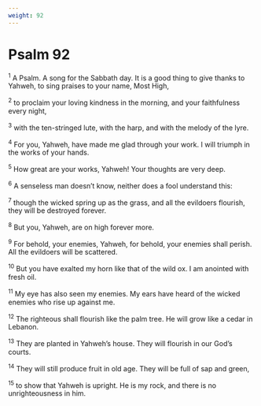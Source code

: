 ```yaml
---
weight: 92
---
```


# Psalm 92

<sup>1</sup> A Psalm. A song for the Sabbath day. It is a good thing to give thanks to Yahweh, to sing praises to your name, Most High, 

<sup>2</sup> to proclaim your loving kindness in the morning, and your faithfulness every night, 

<sup>3</sup> with the ten-stringed lute, with the harp, and with the melody of the lyre. 

<sup>4</sup> For you, Yahweh, have made me glad through your work. I will triumph in the works of your hands. 

<sup>5</sup> How great are your works, Yahweh! Your thoughts are very deep. 

<sup>6</sup> A senseless man doesn’t know, neither does a fool understand this: 

<sup>7</sup> though the wicked spring up as the grass, and all the evildoers flourish, they will be destroyed forever. 

<sup>8</sup> But you, Yahweh, are on high forever more. 

<sup>9</sup> For behold, your enemies, Yahweh, for behold, your enemies shall perish. All the evildoers will be scattered. 

<sup>10</sup> But you have exalted my horn like that of the wild ox. I am anointed with fresh oil. 

<sup>11</sup> My eye has also seen my enemies. My ears have heard of the wicked enemies who rise up against me. 

<sup>12</sup> The righteous shall flourish like the palm tree. He will grow like a cedar in Lebanon. 

<sup>13</sup> They are planted in Yahweh’s house. They will flourish in our God’s courts. 

<sup>14</sup> They will still produce fruit in old age. They will be full of sap and green, 

<sup>15</sup> to show that Yahweh is upright. He is my rock, and there is no unrighteousness in him. 


